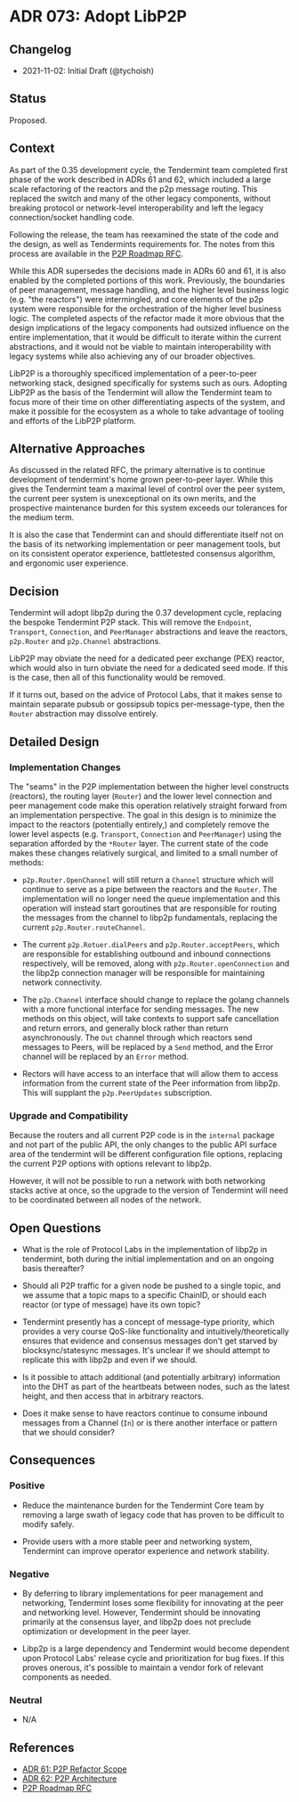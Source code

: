 # ADR 073: Adopt LibP2P

## Changelog

- 2021-11-02: Initial Draft (@tychoish)

## Status

Proposed.

## Context

As part of the 0.35 development cycle, the Tendermint team completed
first phase of the work described in ADRs 61 and 62, which included a
large scale refactoring of the reactors and the p2p message
routing. This replaced the switch and many of the other legacy
components, without breaking protocol or network-level
interoperability and left the legacy connection/socket handling code.

Following the release, the team has reexamined the state of the code
and the design, as well as Tendermints requirements for. The notes
from this process are available in the [P2P Roadmap
RFC](../rfc/rfc-000-p2p.rst).

While this ADR supersedes the decisions made in ADRs 60 and 61, it is
also enabled by the completed portions of this work. Previously, the
boundaries of peer management, message handling, and the higher level
business logic (e.g. "the reactors") were intermingled, and core
elements of the p2p system were responsible for the orchestration of
the higher level business logic. The completed aspects of the refactor
made it more obvious that the design implications of the legacy
components had outsized influence on the entire implementation, that
it would be difficult to iterate within the current abstractions, and
it would not be viable to maintain interoperability with legacy
systems while also achieving any of our broader objectives.

LibP2P is a thoroughly specificed implementation of a peer-to-peer
networking stack, designed specifically for systems such as
ours. Adopting LibP2P as the basis of the Tendermint will allow the
Tendermint team to focus more of their time on other differentiating
aspects of the system, and make it possible for the ecosystem as a
whole to take advantage of tooling and efforts of the LibP2P
platform.

## Alternative Approaches

As discussed in the related RFC, the primary alternative is to
continue development of tendermint's home grown peer-to-peer
layer. While this gives the Tendermint team a maximal level of control
over the peer system, the current peer system is unexceptional on its
own merits, and the prospective maintenance burden for this system
exceeds our tolerances for the medium term.

It is also the case that Tendermint can and should differentiate
itself not on the basis of its networking implementation or peer
management tools, but on its consistent operator experience,
battletested consensus algorithm, and ergonomic user experience.

## Decision

Tendermint will adopt libp2p during the 0.37 development cycle,
replacing the bespoke Tendermint P2P stack. This will remove the
`Endpoint`, `Transport`, `Connection`, and `PeerManager` abstractions
and leave the reactors, `p2p.Router` and `p2p.Channel`
abstractions.

LibP2P may obviate the need for a dedicated peer exchange (PEX)
reactor, which would also in turn obviate the need for a dedicated
seed mode. If this is the case, then all of this functionality would
be removed.

If it turns out, based on the advice of Protocol Labs, that it makes
sense to maintain separate pubsub or gossipsub topics
per-message-type, then the `Router` abstraction may dissolve
entirely.

## Detailed Design

### Implementation Changes

The "seams" in the P2P implementation between the higher level
constructs (reactors), the routing layer (`Router`) and the lower
level connection and peer management code make this operation
relatively straight forward from an implementation perspective. The
goal in this design is to minimize the impact to the reactors
(potentially entirely,) and completely remove the lower level
aspects (e.g. `Transport`, `Connection` and `PeerManager`) using the
separation afforded by the `*Router` layer. The current state of the
code makes these changes relatively surgical, and limited to a small
number of methods:

- `p2p.Router.OpenChannel` will still return a `Channel` structure
  which will continue to serve as a pipe between the reactors and the
  `Router`. The implementation will no longer need the queue
  implementation and this operation will instead start goroutines that
  are responsible for routing the messages from the channel to libp2p
  fundamentals, replacing the current `p2p.Router.routeChannel`.

- The current `p2p.Rotuer.dialPeers` and `p2p.Router.acceptPeers`,
  which are responsible for establishing outbound and inbound
  connections respectively, will be removed, along with
  `p2p.Router.openConnection` and the libp2p connection manager will
  be responsible for maintaining network connectivity.

- The `p2p.Channel` interface should change to replace the golang
  channels with a more functional interface for sending messages. The
  new methods on this object, will take contexts to support safe
  cancellation and return errors, and generally block rather than
  return asynchronously. The `Out` channel through which
  reactors send messages to Peers, will be replaced by a `Send`
  method, and the Error channel will be replaced by an `Error`
  method. 

- Rectors will have access to an interface that will allow them to
  access information from the current state of the Peer information
  from libp2p. This will supplant the  `p2p.PeerUpdates`
  subscription.

### Upgrade and Compatibility

Because the routers and all current P2P code is in the `internal`
package and not part of the public API, the only changes to the public
API surface area of the tendermint will be different configuration
file options, replacing the current P2P options with options relevant
to libp2p.

However, it will not be possible to run a network with both networking
stacks active at once, so the upgrade to the version of Tendermint
will need to be coordinated between all nodes of the network.

## Open Questions

- What is the role of Protocol Labs in the implementation of libp2p in
  tendermint, both during the initial implementation and on an ongoing
  basis thereafter?

- Should all P2P traffic for a given node be pushed to a single topic,
  and we assume that a topic maps to a specific ChainID, or should
  each reactor (or type of message) have its own topic?

- Tendermint presently has a concept of message-type priority, which
  provides a very course QoS-like functionality and
  intuitively/theoretically ensures that evidence and consensus
  messages don't get starved by blocksync/statesync messages. It's
  unclear if we should attempt to replicate this with libp2p and even
  if we should.

- Is it possible to attach additional (and potentially arbitrary)
  information into the DHT as part of the heartbeats between nodes,
  such as the latest height, and then access that in arbitrary
  reactors.
  
- Does it make sense to have reactors continue to consume inbound
  messages from a Channel (`In`) or is there another interface or
  pattern that we should consider?

## Consequences

### Positive

- Reduce the maintenance burden for the Tendermint Core team by
  removing a large swath of legacy code that has proven to be
  difficult to modify safely.

- Provide users with a more stable peer and networking system,
  Tendermint can improve operator experience and network stability.

### Negative

- By deferring to library implementations for peer management and
  networking, Tendermint loses some flexibility for innovating at the
  peer and networking level. However, Tendermint should be innovating
  primarily at the consensus layer, and libp2p does not preclude
  optimization or development in the peer layer.

- Libp2p is a large dependency and Tendermint would become dependent
  upon Protocol Labs' release cycle and prioritization for bug
  fixes. If this proves onerous, it's possible to maintain a vendor
  fork of relevant components as needed.

### Neutral

- N/A

## References

- [ADR 61: P2P Refactor Scope](./adr-061-p2p-refactor-scope.md)
- [ADR 62: P2P Architecture](./adr-062-p2p-architecture.md)
- [P2P Roadmap RFC](../rfc/rfc-000-p2p.rst)
